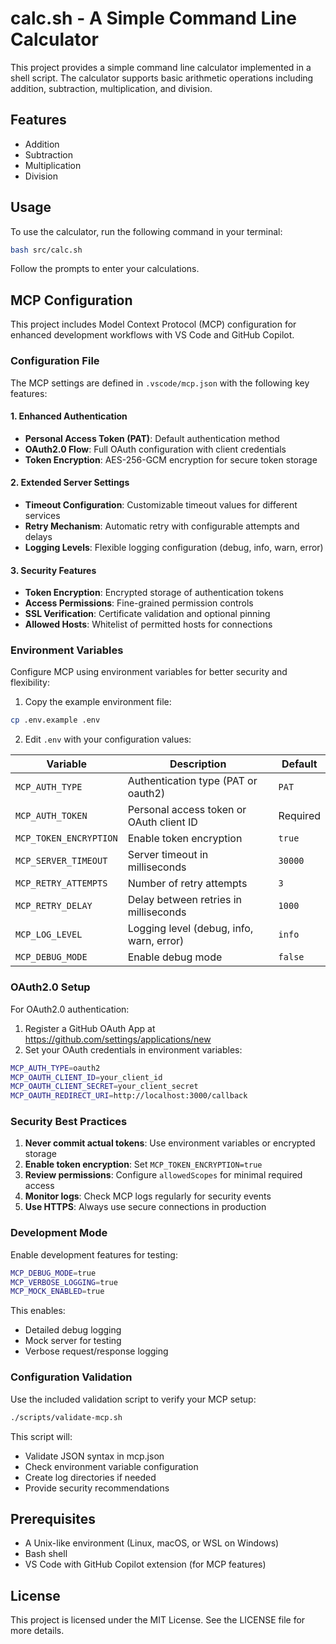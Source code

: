# calc.sh - A Simple Command Line Calculator

This project provides a simple command line calculator implemented in a shell script. The calculator supports basic arithmetic operations including addition, subtraction, multiplication, and division.

## Features

- Addition
- Subtraction
- Multiplication
- Division

## Usage

To use the calculator, run the following command in your terminal:

```bash
bash src/calc.sh
```

Follow the prompts to enter your calculations.

## MCP Configuration

This project includes Model Context Protocol (MCP) configuration for enhanced development workflows with VS Code and GitHub Copilot.

### Configuration File

The MCP settings are defined in `.vscode/mcp.json` with the following key features:

#### 1. Enhanced Authentication
- **Personal Access Token (PAT)**: Default authentication method
- **OAuth2.0 Flow**: Full OAuth configuration with client credentials
- **Token Encryption**: AES-256-GCM encryption for secure token storage

#### 2. Extended Server Settings
- **Timeout Configuration**: Customizable timeout values for different services
- **Retry Mechanism**: Automatic retry with configurable attempts and delays
- **Logging Levels**: Flexible logging configuration (debug, info, warn, error)

#### 3. Security Features
- **Token Encryption**: Encrypted storage of authentication tokens
- **Access Permissions**: Fine-grained permission controls
- **SSL Verification**: Certificate validation and optional pinning
- **Allowed Hosts**: Whitelist of permitted hosts for connections

### Environment Variables

Configure MCP using environment variables for better security and flexibility:

1. Copy the example environment file:
```bash
cp .env.example .env
```

2. Edit `.env` with your configuration values:

| Variable | Description | Default |
|----------|-------------|---------|
| `MCP_AUTH_TYPE` | Authentication type (PAT or oauth2) | `PAT` |
| `MCP_AUTH_TOKEN` | Personal access token or OAuth client ID | Required |
| `MCP_TOKEN_ENCRYPTION` | Enable token encryption | `true` |
| `MCP_SERVER_TIMEOUT` | Server timeout in milliseconds | `30000` |
| `MCP_RETRY_ATTEMPTS` | Number of retry attempts | `3` |
| `MCP_RETRY_DELAY` | Delay between retries in milliseconds | `1000` |
| `MCP_LOG_LEVEL` | Logging level (debug, info, warn, error) | `info` |
| `MCP_DEBUG_MODE` | Enable debug mode | `false` |

### OAuth2.0 Setup

For OAuth2.0 authentication:

1. Register a GitHub OAuth App at https://github.com/settings/applications/new
2. Set your OAuth credentials in environment variables:
```bash
MCP_AUTH_TYPE=oauth2
MCP_OAUTH_CLIENT_ID=your_client_id
MCP_OAUTH_CLIENT_SECRET=your_client_secret
MCP_OAUTH_REDIRECT_URI=http://localhost:3000/callback
```

### Security Best Practices

1. **Never commit actual tokens**: Use environment variables or encrypted storage
2. **Enable token encryption**: Set `MCP_TOKEN_ENCRYPTION=true`
3. **Review permissions**: Configure `allowedScopes` for minimal required access
4. **Monitor logs**: Check MCP logs regularly for security events
5. **Use HTTPS**: Always use secure connections in production

### Development Mode

Enable development features for testing:

```bash
MCP_DEBUG_MODE=true
MCP_VERBOSE_LOGGING=true
MCP_MOCK_ENABLED=true
```

This enables:
- Detailed debug logging
- Mock server for testing
- Verbose request/response logging

### Configuration Validation

Use the included validation script to verify your MCP setup:

```bash
./scripts/validate-mcp.sh
```

This script will:
- Validate JSON syntax in mcp.json
- Check environment variable configuration
- Create log directories if needed
- Provide security recommendations

## Prerequisites

- A Unix-like environment (Linux, macOS, or WSL on Windows)
- Bash shell
- VS Code with GitHub Copilot extension (for MCP features)

## License

This project is licensed under the MIT License. See the LICENSE file for more details.